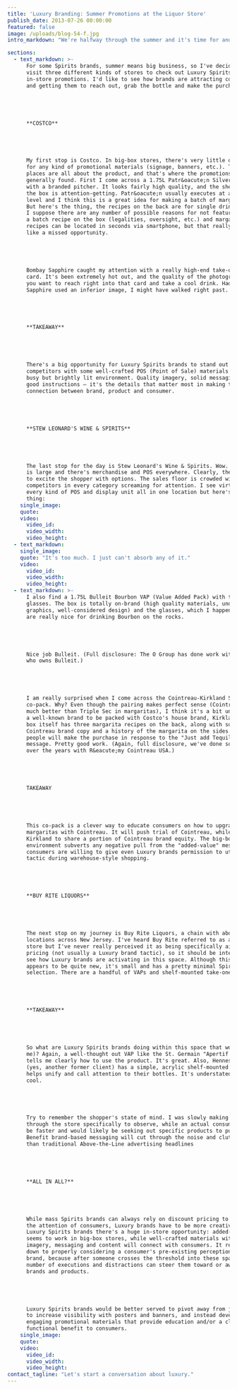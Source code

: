 ```yaml
---
title: 'Luxury Branding: Summer Promotions at the Liquor Store'
publish_date: 2013-07-26 00:00:00
featured: false
image: /uploads/blog-54-f.jpg
intro_markdown: "We're halfway through the summer and it's time for another installment in our Summer Fridays out-in-the-real-world blog post series.​"

sections:
  - text_markdown: >-
      For some Spirits brands, summer means big business, so I've decided to
      visit three different kinds of stores to check out Luxury Spirits Brands'
      in-store promotions. I'd like to see how brands are attracting consumers
      and getting them to reach out, grab the bottle and make the purchase.





      **COSTCO**





      My first stop is Costco. In big-box stores, there's very little opportunity
      for any kind of promotional materials (signage, banners, etc.). These
      places are all about the product, and that's where the promotions are
      generally found. First I come across a 1.75L Patr&oacute;n Silver Tequila
      with a branded pitcher. It looks fairly high quality, and the sheer size of
      the box is attention-getting. Patr&oacute;n usually executes at a very high
      level and I think this is a great idea for making a batch of margaritas.
      But here's the thing, the recipes on the back are for single drinks. OK,
      I suppose there are any number of possible reasons for not featuring
      a batch recipe on the box (legalities, oversight, etc.) and margarita
      recipes can be located in seconds via smartphone, but that really seems
      like a missed opportunity.​





      Bombay Sapphire caught my attention with a really high-end take-one recipe
      card. It's been extremely hot out, and the quality of the photograph makes
      you want to reach right into that card and take a cool drink. Had Bombay
      Sapphire used an inferior image, I might have walked right past.





      **TAKEAWAY**





      There's a big opportunity for Luxury Spirits brands to stand out from their
      competitors with some well-crafted POS (Point of Sale) materials in this
      busy but brightly lit environment. Quality imagery, solid messaging and
      good instructions – it's the details that matter most in making the
      connection between brand, product and consumer.​





      **STEW LEONARD'S WINE & SPIRITS**





      The last stop for the day is Stew Leonard's Wine & Spirits. Wow. The store
      is large and there's merchandise and POS everywhere. Clearly, the intent is
      to excite the shopper with options. The sales floor is crowded with
      competitors in every category screaming for attention. I see virtually
      every kind of POS and display unit all in one location but here's the
      thing:​
    single_image:
    quote:
    video:
      video_id:
      video_width:
      video_height:
  - text_markdown:
    single_image:
    quote: "It's too much. I just can't absorb any of it.​"
    video:
      video_id:
      video_width:
      video_height:
  - text_markdown: >-
      I also find a 1.75L Bulleit Bourbon VAP (Value Added Pack) with two branded
      glasses. The box is totally on-brand (high quality materials, understated
      graphics, well-considered design) and the glasses, which I happen to own,
      are really nice for drinking Bourbon on the rocks.





      Nice job Bulleit. (Full disclosure: The O Group has done work with Diageo,
      who owns Bulleit.)





      I am really surprised when I come across the Cointreau-Kirkland Signature
      co-pack. Why? Even though the pairing makes perfect sense (Cointreau tastes
      much better than Triple Sec in margaritas), I think it's a bit unusual for
      a well-known brand to be packed with Costco's house brand, Kirkland. The
      box itself has three margarita recipes on the back, along with some
      Cointreau brand copy and a history of the margarita on the sides. I think
      people will make the purchase in response to the "Just add Tequila"
      message. Pretty good work. (Again, full disclosure, we've done some work
      over the years with R&eacute;my Cointreau USA.)​





      TAKEAWAY





      This co-pack is a clever way to educate consumers on how to upgrade their
      margaritas with Cointreau. It will push trial of Cointreau, while allowing
      Kirkland to share a portion of Cointreau brand equity. The big-box store
      environment subverts any negative pull from the "added-value" messaging, as
      consumers are willing to give even Luxury brands permission to utilize this
      tactic during warehouse-style shopping.





      **BUY RITE LIQUORS**





      The next stop on my journey is Buy Rite Liquors, a chain with about 45
      locations across New Jersey. I've heard Buy Rite referred to as a discount
      store but I've never really perceived it as being specifically aimed at low
      pricing (not usually a Luxury brand tactic), so it should be interesting to
      see how Luxury brands are activating in this space. Although this location
      appears to be quite new, it's small and has a pretty minimal Spirits
      selection. There are a handful of VAPs and shelf-mounted take-ones.





      **TAKEAWAY**





      So what are Luxury Spirits brands doing within this space that works (for
      me)? Again, a well-thought out VAP like the St. Germain "Apertif Kit" that
      tells me clearly how to use the product. It's great. Also, Hennessy Cognac
      (yes, another former client) has a simple, acrylic shelf-mounted piece that
      helps unify and call attention to their bottles. It's understated and
      cool.





      Try to remember the shopper's state of mind. I was slowly making my way
      through the store specifically to observe, while an actual consumer would
      be faster and would likely be seeking out specific products to purchase.
      Benefit brand-based messaging will cut through the noise and clutter better
      than traditional Above-the-Line advertising headlines​





      **ALL IN ALL?**





      While mass Spirits brands can always rely on discount pricing to capture
      the attention of consumers, Luxury brands have to be more creative. For
      Luxury Spirits brands there's a huge in-store opportunity: added-value
      seems to work in big-box stores, while well-crafted materials with good
      imagery, messaging and content will connect with consumers. It really comes
      down to properly considering a consumer's pre-existing perception of the
      brand, because after someone crosses the threshold into these spaces any
      number of executions and distractions can steer them toward or away from
      brands and products.





      Luxury Spirits brands would be better served to pivot away from just trying
      to increase visibility with posters and banners, and instead develop
      engaging promotional materials that provide education and/or a clear
      functional benefit to consumers.​
    single_image:
    quote:
    video:
      video_id:
      video_width:
      video_height:
contact_tagline: "Let's start a conversation about luxury."
---
```



